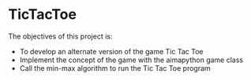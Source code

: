 # TicTacToe
The objectives of this project is:
* To develop an alternate version of the game Tic Tac Toe
* Implement the concept of the game with the aimapython game class
* Call the min-max algorithm to run the Tic Tac Toe program
